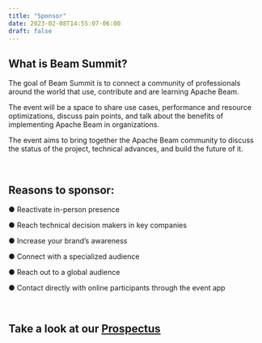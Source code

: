 ```yaml
---
title: "Sponsor"
date: 2023-02-08T14:55:07-06:00
draft: false
---
```


## What is Beam Summit?

The goal of Beam Summit is to connect a community of professionals around the world that use, contribute and are learning Apache Beam.

The event will be a space to share use cases, performance and resource optimizations, discuss pain points, and talk about the benefits of implementing Apache Beam in organizations.

The event aims to bring together the Apache Beam community to discuss the status of the project, technical advances, and build the future of it.

<br>

## Reasons to sponsor:

● Reactivate in-person presence

● Reach technical decision makers in key companies

● Increase your brand’s awareness

● Connect with a specialized audience

● Reach out to a global audience

● Contact directly with online participants through the event app

<br>

## Take a look at our [Prospectus](/files/BeamSummit2024-Prospectus-v1_1.pdf)

